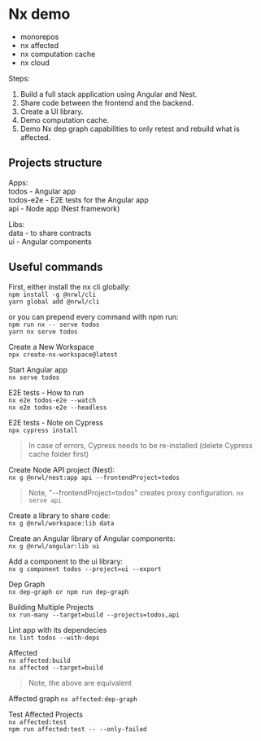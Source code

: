 # Nx demo

- monorepos
- nx affected
- nx computation cache
- nx cloud

Steps:
1. Build a full stack application using Angular and Nest.
2. Share code between the frontend and the backend.
3. Create a UI library.
4. Demo computation cache.
5. Demo Nx dep graph capabilities to only retest and rebuild what is affected.


## Projects structure

Apps:  
	todos - Angular app  
	todos-e2e - E2E tests for the Angular app  
	api - Node app (Nest framework)  

Libs:  
	data - to share contracts  
	ui - Angular components  


## Useful commands

First, either install the nx cli globally:  
`npm install -g @nrwl/cli`  
`yarn global add @nrwl/cli`

or you can prepend every command with npm run:  
`npm run nx -- serve todos`  
`yarn nx serve todos`

Create a New Workspace  
`npx create-nx-workspace@latest`

Start Angular app  
`nx serve todos`

E2E tests - How to run  
`nx e2e todos-e2e --watch`  
`nx e2e todos-e2e --headless`

E2E tests - Note on Cypress  
`npx cypress install`  
> In case of errors, Cypress needs to be re-installed (delete Cypress cache folder first)  

Create Node API project (Nest):  
`nx g @nrwl/nest:app api --frontendProject=todos`
> Note, "--frontendProject=todos" creates proxy configuration.
`nx serve api`

Create a library to share code:  
`nx g @nrwl/workspace:lib data`

Create an Angular library of Angular components:  
`nx g @nrwl/angular:lib ui`

Add a component to the ui library:  
`nx g component todos --project=ui --export`

Dep Graph  
`nx dep-graph or npm run dep-graph`

Building Multiple Projects  
`nx run-many --target=build --projects=todos,api`

Lint app with its dependecies  
`nx lint todos --with-deps`

Affected  
`nx affected:build`  
`nx affected --target=build`  
> Note, the above are equivalent  

Affected graph 
`nx affected:dep-graph`

Test Affected Projects  
`nx affected:test`  
`npm run affected:test -- --only-failed`